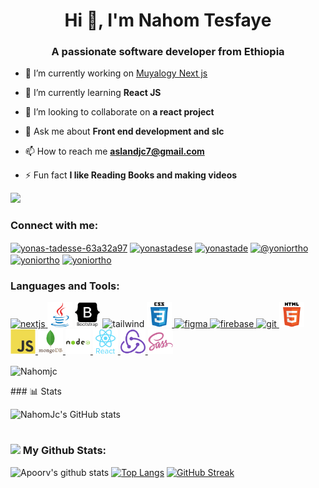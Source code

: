 <h1 align="center">Hi 👋, I'm Nahom Tesfaye</h1>  
<h3 align="center">A passionate software developer from Ethiopia</h3>

- 🔭 I’m currently working on [Muyalogy Next js](muyalogy.com)

- 🌱 I’m currently learning **React JS**

- 👯 I’m looking to collaborate on **a react project**

- 💬 Ask me about **Front end development and slc**

- 📫 How to reach me **aslandjc7@gmail.com**



- ⚡ Fun fact **I like Reading Books and making videos**


![](https://camo.githubusercontent.com/992babdffd8c74a1502de375fbdf7e4d54773242/68747470733a2f2f6d656469612e67697068792e636f6d2f6d656469612f53576f536b4e36447854737a71494b4571762f67697068792e676966)

<h3 align="left">Connect with me:</h3>
<p align="left">

<a href="https://www.linkedin.com/in/nahom-jc-35b97420b/" target="blank"><img align="center" src="https://raw.githubusercontent.com/rahuldkjain/github-profile-readme-generator/master/src/images/icons/Social/linked-in-alt.svg" alt="yonas-tadesse-63a32a97" height="30" width="40" /></a>
<a href="https://codesandbox.com/yonastadese" target="blank"><img align="center" src="https://cdn.jsdelivr.net/npm/simple-icons@3.0.1/icons/codesandbox.svg" alt="yonastadese" height="30" width="40" /></a>
<a href="https://dribbble.com/yonastade" target="blank"><img align="center" src="https://raw.githubusercontent.com/rahuldkjain/github-profile-readme-generator/master/src/images/icons/Social/dribbble.svg" alt="yonastade" height="30" width="40" /></a>
<a href="https://medium.com/@yoniortho" target="blank"><img align="center" src="https://raw.githubusercontent.com/rahuldkjain/github-profile-readme-generator/master/src/images/icons/Social/medium.svg" alt="@yoniortho" height="30" width="40" /></a>
<a href="https://www.codechef.com/users/yoniortho" target="blank"><img align="center" src="https://cdn.jsdelivr.net/npm/simple-icons@3.1.0/icons/codechef.svg" alt="yoniortho" height="30" width="40" /></a>
<a href="https://www.hackerrank.com/yoniortho" target="blank"><img align="center" src="https://raw.githubusercontent.com/rahuldkjain/github-profile-readme-generator/master/src/images/icons/Social/hackerrank.svg" alt="yoniortho" height="30" width="40" /></a>
</p>

<h3 align="left">Languages and Tools:</h3>

<p align="left"> <a href="https://getbootstrap.com" target="_blank" rel="noreferrer">
  <a href="https://nextjs.org/" target="_blank"> <img src="https://camo.githubusercontent.com/affcb4d381c3f7305bd0598b9d426c17fdfc2bd7cd7f45352001834ab25f66bc/687474703a2f2f7265732e636c6f7564696e6172792e636f6d2f756e69636f646576656c6f7065722f696d6167652f75706c6f61642f76313532343737363736342f6e6578742d6a736c6f676f2e737667" alt="nextjs" width="40" height="40"/> </a>
  <img src="https://raw.githubusercontent.com/devicons/devicon/master/icons/java/java-original.svg" alt="java" width="40" height="40"/> </a><img src="https://raw.githubusercontent.com/devicons/devicon/master/icons/bootstrap/bootstrap-plain-wordmark.svg" alt="bootstrap" width="40" height="40"/>
  <img src="https://www.vectorlogo.zone/logos/tailwindcss/tailwindcss-icon.svg" alt="tailwind" width="40" height="40"/> </a> <a href="https://www.typescriptlang.org/" target="_blank"></a> <a href="https://www.w3schools.com/css/" target="_blank" rel="noreferrer"> <img src="https://raw.githubusercontent.com/devicons/devicon/master/icons/css3/css3-original-wordmark.svg" alt="css3" width="40" height="40"/> </a> <a href="https://www.figma.com/" target="_blank" rel="noreferrer"> <img src="https://www.vectorlogo.zone/logos/figma/figma-icon.svg" alt="figma" width="40" height="40"/> </a> <a href="https://camo.githubusercontent.com/affcb4d381c3f7305bd0598b9d426c17fdfc2bd7cd7f45352001834ab25f66bc/687474703a2f2f7265732e636c6f7564696e6172792e636f6d2f756e69636f646576656c6f7065722f696d6167652f75706c6f61642f76313532343737363736342f6e6578742d6a736c6f676f2e737667" target="_blank" rel="noreferrer"> <img src="https://www.vectorlogo.zone/logos/firebase/firebase-icon.svg" alt="firebase" width="40" height="40"/> </a> <a href="https://git-scm.com/" target="_blank" rel="noreferrer"> <img src="https://www.vectorlogo.zone/logos/git-scm/git-scm-icon.svg" alt="git" width="40" height="40"/> </a> <a href="https://www.w3.org/html/" target="_blank" rel="noreferrer"> <img src="https://raw.githubusercontent.com/devicons/devicon/master/icons/html5/html5-original-wordmark.svg" alt="html5" width="40" height="40"/> </a> <a href="https://developer.mozilla.org/en-US/docs/Web/JavaScript" target="_blank" rel="noreferrer"> <img src="https://raw.githubusercontent.com/devicons/devicon/master/icons/javascript/javascript-original.svg" alt="javascript" width="40" height="40"/> </a> <a href="https://www.mongodb.com/" target="_blank" rel="noreferrer"> <img src="https://raw.githubusercontent.com/devicons/devicon/master/icons/mongodb/mongodb-original-wordmark.svg" alt="mongodb" width="40" height="40"/> </a> <a href="https://nodejs.org" target="_blank" rel="noreferrer"> <img src="https://raw.githubusercontent.com/devicons/devicon/master/icons/nodejs/nodejs-original-wordmark.svg" alt="nodejs" width="40" height="40"/> </a> <a href="https://reactjs.org/" target="_blank" rel="noreferrer"> <img src="https://raw.githubusercontent.com/devicons/devicon/master/icons/react/react-original-wordmark.svg" alt="react" width="40" height="40"/> </a> <a href="https://redux.js.org" target="_blank" rel="noreferrer"> <img src="https://raw.githubusercontent.com/devicons/devicon/master/icons/redux/redux-original.svg" alt="redux" width="40" height="40"/> </a> <a href="https://sass-lang.com" target="_blank" rel="noreferrer"> <img src="https://raw.githubusercontent.com/devicons/devicon/master/icons/sass/sass-original.svg" alt="sass" width="40" height="40"/> </a> </p>
  <p><img align="center" src="https://github-readme-stats.vercel.app/api/top-langs?username=nahomjc&show_icons=true&locale=en&layout=compact" alt="Nahomjc" /></p>
### 📊 Stats

![NahomJc's GitHub stats](https://github-readme-stats.vercel.app/api?username=nahomjc&show_icons=true&theme=gruvbox)

<!-- ![GitHub Streak](https://streak-stats.demolab.com?user=nahomjc&theme=gruvbox&border_radius=4.5) -->

#

### <img src='https://media1.giphy.com/media/du3J3cXyzhj75IOgvA/giphy.gif?cid=ecf05e47x2g034i9pzwtzzsd3xgg2w9nr94t4tflbbgo3008&rid=giphy.gif' width='25' /> My Github Stats:
![Apoorv's github stats](https://github-readme-stats.vercel.app/api?username=nahomjc&show_icons=true&title_color=ffc857&icon_color=8ac926&text_color=daf7dc&bg_color=151515&hide=issues&count_private=true&include_all_commits=true)
[![Top Langs](https://github-readme-stats.vercel.app/api/top-langs/?username=nahomjc&layout=compact&text_color=daf7dc&bg_color=151515&hide=css,html,php)](https://github.com/anuraghazra/github-readme-stats)
[![GitHub Streak](https://github-readme-streak-stats.herokuapp.com/?user=NahomTesfaye&theme=dark)](https://git.io/streak-stats)

<!--START_SECTION:waka-->

<!--END_SECTION:waka-->
